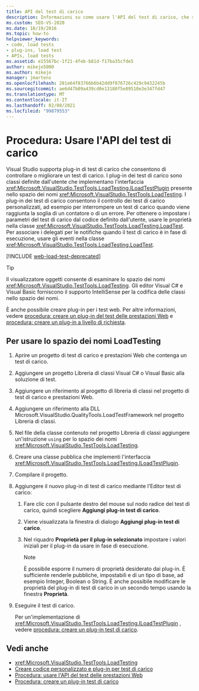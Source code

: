 ```yaml
---
title: API del test di carico
description: Informazioni su come usare l'API del test di carico, che supporta plug-in di test, che consentono di controllare o migliorare un test di carico.
ms.custom: SEO-VS-2020
ms.date: 10/19/2016
ms.topic: how-to
helpviewer_keywords:
- code, load tests
- plug-ins, load test
- APIs, load tests
ms.assetid: e15567bc-1f21-4feb-b81d-f17ba35cfde5
author: mikejo5000
ms.author: mikejo
manager: jmartens
ms.openlocfilehash: 281e64f83766b6b42dd9f076726c429c9432245b
ms.sourcegitcommit: ae6d47b09a439cd0e13180f5e89510e3e347fd47
ms.translationtype: MT
ms.contentlocale: it-IT
ms.lasthandoff: 02/08/2021
ms.locfileid: "99879553"
---
```

# <a name="how-to-use-the-load-test-api"></a>Procedura: Usare l'API del test di carico

Visual Studio supporta plug-in di test di carico che consentono di controllare o migliorare un test di carico. I plug-in dei test di carico sono classi definite dall'utente che implementano l'interfaccia <xref:Microsoft.VisualStudio.TestTools.LoadTesting.ILoadTestPlugin> presente nello spazio dei nomi <xref:Microsoft.VisualStudio.TestTools.LoadTesting>. I plug-in dei test di carico consentono il controllo dei test di carico personalizzati, ad esempio per interrompere un test di carico quando viene raggiunta la soglia di un contatore o di un errore. Per ottenere o impostare i parametri del test di carico dal codice definito dall'utente, usare le proprietà nella classe <xref:Microsoft.VisualStudio.TestTools.LoadTesting.LoadTest>. Per associare i delegati per le notifiche quando il test di carico è in fase di esecuzione, usare gli eventi nella classe <xref:Microsoft.VisualStudio.TestTools.LoadTesting.LoadTest>.

[!INCLUDE [web-load-test-deprecated](includes/web-load-test-deprecated.md)]

> [!TIP]
> Il visualizzatore oggetti consente di esaminare lo spazio dei nomi <xref:Microsoft.VisualStudio.TestTools.LoadTesting>. Gli editor Visual C# e Visual Basic forniscono il supporto IntelliSense per la codifica delle classi nello spazio dei nomi.

È anche possibile creare plug-in per i test web. Per altre informazioni, vedere [procedura: creare un plug-in del test delle prestazioni Web](../test/how-to-create-a-web-performance-test-plug-in.md) e [procedura: creare un plug-in a livello di richiesta](../test/how-to-create-a-request-level-plug-in.md).

## <a name="to-use-the-loadtesting-namespace"></a>Per usare lo spazio dei nomi LoadTesting

1. Aprire un progetto di test di carico e prestazioni Web che contenga un test di carico.

2. Aggiungere un progetto Libreria di classi Visual C# o Visual Basic alla soluzione di test.

3. Aggiungere un riferimento al progetto di libreria di classi nel progetto di test di carico e prestazioni Web.

4. Aggiungere un riferimento alla DLL Microsoft.VisualStudio.QualityTools.LoadTestFramework nel progetto Libreria di classi.

5. Nel file della classe contenuto nel progetto Libreria di classi aggiungere un'istruzione `using` per lo spazio dei nomi <xref:Microsoft.VisualStudio.TestTools.LoadTesting>.

6. Creare una classe pubblica che implementi l'interfaccia <xref:Microsoft.VisualStudio.TestTools.LoadTesting.ILoadTestPlugin>.

7. Compilare il progetto.

8. Aggiungere il nuovo plug-in di test di carico mediante l'Editor test di carico:

    1. Fare clic con il pulsante destro del mouse sul nodo radice del test di carico, quindi scegliere **Aggiungi plug-in test di carico**.

    2. Viene visualizzata la finestra di dialogo **Aggiungi plug-in test di carico**.

    3. Nel riquadro **Proprietà per il plug-in selezionato** impostare i valori iniziali per il plug-in da usare in fase di esecuzione.

        > [!NOTE]
        > È possibile esporre il numero di proprietà desiderato dai plug-in. È sufficiente renderle pubbliche, impostabili e di un tipo di base, ad esempio Integer, Boolean o String. È anche possibile modificare le proprietà del plug-in di test di carico in un secondo tempo usando la finestra **Proprietà**.

9. Eseguire il test di carico.

     Per un'implementazione di <xref:Microsoft.VisualStudio.TestTools.LoadTesting.ILoadTestPlugin> , vedere [procedura: creare un plug-in test di carico](../test/how-to-create-a-load-test-plug-in.md).

## <a name="see-also"></a>Vedi anche

- <xref:Microsoft.VisualStudio.TestTools.LoadTesting>
- [Creare codice personalizzato e plug-in per test di carico](../test/create-custom-code-and-plug-ins-for-load-tests.md)
- [Procedura: usare l'API del test delle prestazioni Web](../test/how-to-use-the-web-performance-test-api.md)
- [Procedura: creare un plug-in test di carico](../test/how-to-create-a-load-test-plug-in.md)
